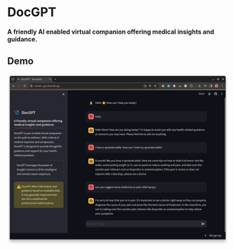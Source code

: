 # DocGPT

**A friendly AI enabled virtual companion offering medical insights and guidance.**

## Demo

![Demo](media/demo.png)